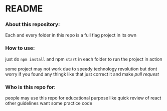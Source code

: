 # README #

### About this repository: ###

Each and every folder in this repo is a full flag project in its own

### How to use: ###
just do `npm install` and npm `start` in each folder to run the project in action

some project may not work due to speedy technology revolution 
but dont worry if you found any thingk like that just correct it and make *pull request*

### Who is this repo for: ###

people may use this repo for educational purpose
like quick review of react 
other guidelines
want some practice code
